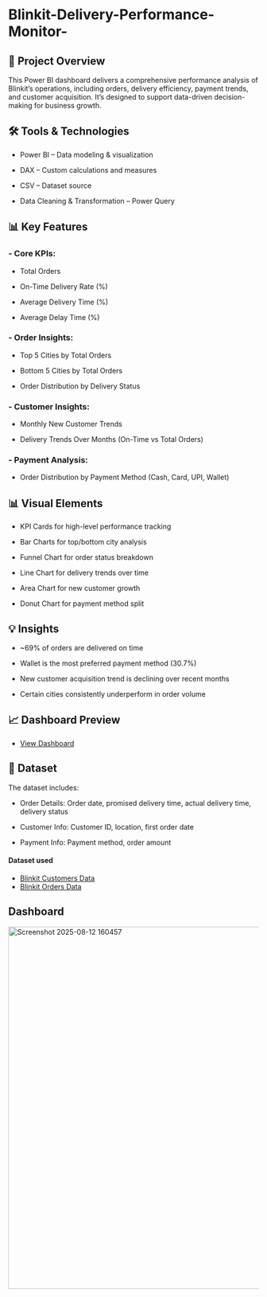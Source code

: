 # Blinkit-Delivery-Performance-Monitor-
## 📌 Project Overview
This Power BI dashboard delivers a comprehensive performance analysis of Blinkit’s operations, including orders, delivery efficiency, payment trends, and customer acquisition. It’s designed to support data-driven decision-making for business growth.

## 🛠 Tools & Technologies
- Power BI – Data modeling & visualization

- DAX – Custom calculations and measures

- CSV – Dataset source

- Data Cleaning & Transformation – Power Query

## 📊 Key Features
### - Core KPIs:

  - Total Orders

  - On-Time Delivery Rate (%)

  - Average Delivery Time (%)

  - Average Delay Time (%)

### - Order Insights:

  - Top 5 Cities by Total Orders

  - Bottom 5 Cities by Total Orders

  - Order Distribution by Delivery Status

### - Customer Insights:

  - Monthly New Customer Trends

  - Delivery Trends Over Months (On-Time vs Total Orders)

### - Payment Analysis:

  - Order Distribution by Payment Method (Cash, Card, UPI, Wallet)

## 📊 Visual Elements

- KPI Cards for high-level performance tracking

- Bar Charts for top/bottom city analysis

- Funnel Chart for order status breakdown

- Line Chart for delivery trends over time

- Area Chart for new customer growth

- Donut Chart for payment method split

## 💡 Insights

- ~69% of orders are delivered on time

- Wallet is the most preferred payment method (30.7%)

- New customer acquisition trend is declining over recent months

- Certain cities consistently underperform in order volume
  
## 📈 Dashboard Preview
- <a href="https://github.com/shahista-shaikh/Blinkit-Delivery-Performance-Monitor-Dashboard/blob/main/Screenshot%202025-08-12%20160457.png">View Dashboard</a>

## 📂 Dataset
The dataset includes:

- Order Details: Order date, promised delivery time, actual delivery time, delivery status

- Customer Info: Customer ID, location, first order date

- Payment Info: Payment method, order amount
#### Dataset used
- <a href="https://github.com/shahista-shaikh/Blinkit-Delivery-Performance-Monitor-Dashboard/blob/main/blinkit_customers.csv">Blinkit Customers Data</a>
- <a href="https://github.com/shahista-shaikh/Blinkit-Delivery-Performance-Monitor-Dashboard/blob/main/blinkit_orders.csv">Blinkit Orders Data</a>


## Dashboard
<img width="1286" height="728" alt="Screenshot 2025-08-12 160457" src="https://github.com/user-attachments/assets/8acccaa8-0899-40d3-8e1b-6209029a0e77" />




